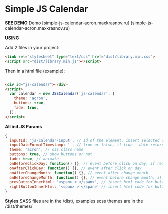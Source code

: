 # Simple JS Calendar

**SEE DEMO**
Demo [simple-js-calendar-acron.maxkrasnov.ru] (simple-js-calendar-acron.maxkrasnov.ru)

**USING**

Add 2 files in your project:

```html
<link rel="stylesheet" type="text/css" href="dist/library.min.css">
<script src="dist/library.min.js"></script>
```

Then in a html file (example):
```html

<div id="js-calendar"></div>
<script>
  var calendar = new JSSCalendar('js-calendar', {
    theme: 'acron',
    buttons: true,
    fade: true,
  });
</script>
```

**All init JS Params**
```js
{
  inputId: 'js-calendar-input', // id of the element, insert selected date
  inputDateFormatTimestamp: '', // true or false, if true - date return timestamp, else DD.MM.YYYY format
  theme: 'acron', // css class name
  buttons: true, // show buttons or not
  fade: true, // animate
  onBeforeClickDay: function() {}, // event before click on day, if return false - stop
  onAfterClickDay: function() {}, // event after click on day
  onAfterChangeMonth: function() {}, // event after change month
  onBeforeChangeMonth: function() {}, // event before change month, if return false - stop
  prevButtonInnerHtml: '<span> < </span>', // insert html code for buttons
  rightButtonInnerHtml: '<span> > </span>' // insert html code for buttons
}
```

**Styles**
SASS files are in the /dist/, examples scss themes are in the /dist/themes/



